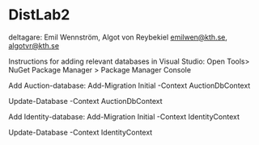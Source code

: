 # DistLab2

deltagare: Emil Wennström, Algot von Reybekiel
emilwen@kth.se, algotvr@kth.se


Instructions for adding relevant databases in Visual Studio:
Open Tools> NuGet Package Manager > Package Manager Console

Add Auction-database:
Add-Migration Initial -Context AuctionDbContext

Update-Database -Context AuctionDbContext

Add Identity-database:
Add-Migration Initial -Context IdentityContext  

Update-Database -Context IdentityContext

